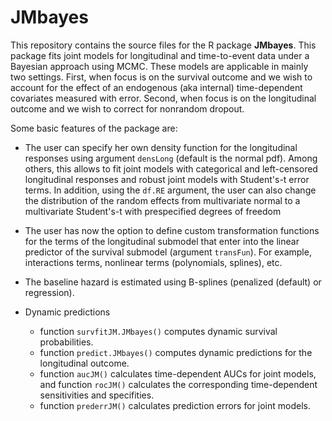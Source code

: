 # JMbayes
This repository contains the source files for the R package <strong>JMbayes</strong>. 
This package fits joint models for longitudinal and time-to-event data under a Bayesian 
approach using MCMC. These models are applicable in mainly two settings. First, when focus
is on the survival outcome and we wish to account for the effect of an endogenous 
(aka internal) time-dependent covariates measured with error. Second, when focus is on the
longitudinal outcome and we wish to correct for nonrandom dropout.

Some basic features of the package are:

* The user can specify her own density function for the longitudinal responses using argument `densLong` (default is the normal pdf). Among others, this allows to fit joint models with categorical and left-censored longitudinal responses and robust joint models with Student's-t error terms. In addition, using the `df.RE` argument, the user can also change the distribution of the random effects from multivariate normal to a multivariate Student's-t with prespecified degrees of freedom

* The user has now the option to define custom transformation functions for the terms of the longitudinal submodel that enter into the linear predictor of the survival submodel (argument `transFun`). For example, interactions terms, nonlinear terms (polynomials, splines), etc.

* The baseline hazard is estimated using B-splines (penalized (default) or regression). 

* Dynamic predictions
    * function `survfitJM.JMbayes()` computes dynamic survival probabilities.
    * function `predict.JMbayes()` computes dynamic predictions for the longitudinal outcome.
    * function `aucJM()` calculates time-dependent AUCs for joint models, and function `rocJM()` calculates the corresponding time-dependent sensitivities and specifities.
    * function `prederrJM()` calculates prediction errors for joint models.
